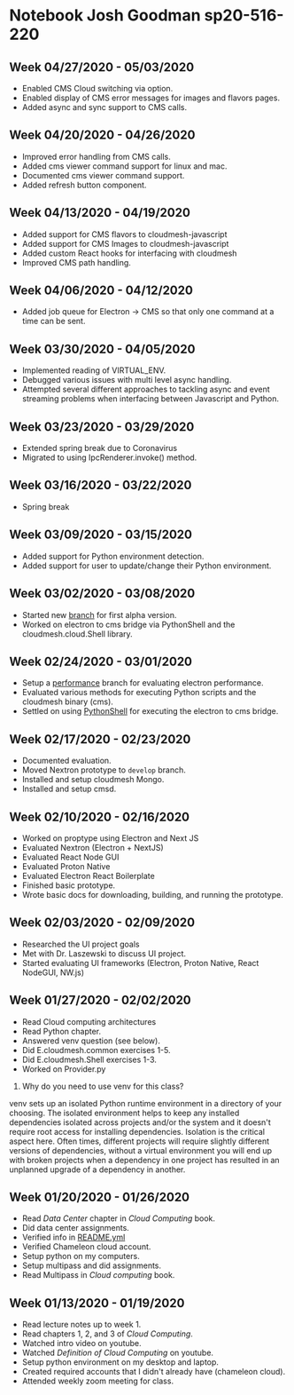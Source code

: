 # Notebook Josh Goodman sp20-516-220

## Week 04/27/2020 - 05/03/2020

* Enabled CMS Cloud switching via option.
* Enabled display of CMS error messages for images and flavors pages.
* Added async and sync support to CMS calls.

## Week 04/20/2020 - 04/26/2020

* Improved error handling from CMS calls.
* Added cms viewer command support for linux and mac.
* Documented cms viewer command support.
* Added refresh button component.

## Week 04/13/2020 - 04/19/2020

* Added support for CMS flavors to cloudmesh-javascript
* Added support for CMS Images to cloudmesh-javascript
* Added custom React hooks for interfacing with cloudmesh
* Improved CMS path handling.

## Week 04/06/2020 - 04/12/2020

* Added job queue for Electron -> CMS so that only one command at a time can be sent.

## Week 03/30/2020 - 04/05/2020

* Implemented reading of VIRTUAL_ENV.
* Debugged various issues with multi level async handling.
* Attempted several different approaches to tackling async and event streaming problems when interfacing between Javascript and Python.

## Week 03/23/2020 - 03/29/2020

* Extended spring break due to Coronavirus
* Migrated to using IpcRenderer.invoke() method.

## Week 03/16/2020 - 03/22/2020

* Spring break

## Week 03/09/2020 - 03/15/2020

* Added support for Python environment detection.
* Added support for user to update/change their Python environment.

## Week 03/02/2020 - 03/08/2020

* Started new [branch](https://github.com/cloudmesh/cloudmesh-javascript/tree/release/0.1.0-alpha) for first alpha version.
* Worked on electron to cms bridge via PythonShell and the cloudmesh.cloud.Shell library.

## Week 02/24/2020 - 03/01/2020

* Setup a [performance](https://github.com/cloudmesh/cloudmesh-javascript/tree/feature/performance) branch for evaluating electron performance.
* Evaluated various methods for executing Python scripts and the cloudmesh binary (cms).
* Settled on using [PythonShell](https://github.com/extrabacon/python-shell) for executing the electron to cms bridge.


## Week 02/17/2020 - 02/23/2020

* Documented evaluation.
* Moved Nextron prototype to `develop` branch.
* Installed and setup cloudmesh Mongo.
* Installed and setup cmsd.

## Week 02/10/2020 - 02/16/2020

* Worked on proptype using Electron and Next JS
* Evaluated Nextron (Electron + NextJS)
* Evaluated React Node GUI
* Evaluated Proton Native
* Evaluated Electron React Boilerplate
* Finished basic prototype.
* Wrote basic docs for downloading, building, and running the prototype.

## Week 02/03/2020 - 02/09/2020

* Researched the UI project goals
* Met with Dr. Laszewski to discuss UI project.
* Started evaluating UI frameworks (Electron, Proton Native, React NodeGUI, NW.js)

## Week 01/27/2020 - 02/02/2020

* Read Cloud computing architectures
* Read Python chapter.
* Answered venv question (see below).
* Did E.cloudmesh.common exercises 1-5.
* Did E.cloudmesh.Shell exercises 1-3.
* Worked on Provider.py

1. Why do you need to use venv for this class?

  venv sets up an isolated Python runtime environment in a directory of your choosing.  The isolated
  environment helps to keep any installed dependencies isolated across projects and/or the system
  and it doesn't require root access for installing dependencies.  Isolation is the critical aspect here.
  Often times, different projects will require slightly different versions of dependencies, without a virtual
  environment you will end up with broken projects when a dependency in one project
  has resulted in an unplanned upgrade of a dependency in another.

## Week 01/20/2020 - 01/26/2020

* Read *Data Center*  chapter in *Cloud Computing* book.
* Did data center assignments.
* Verified info in [README.yml](./README.yml)
* Verified Chameleon cloud account.
* Setup python on my computers.
* Setup multipass and did assignments.
* Read Multipass in *Cloud computing* book.

## Week 01/13/2020 - 01/19/2020

* Read lecture notes up to week 1.
* Read chapters 1, 2, and 3 of *Cloud Computing*.
* Watched intro video on youtube.
* Watched *Definition of Cloud Computing* on youtube.
* Setup python environment on my desktop and laptop.
* Created required accounts that I didn't already have (chameleon cloud).
* Attended weekly zoom meeting for class.

